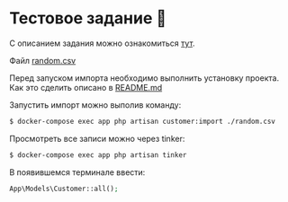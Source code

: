 # Тестовое задание 🐳

С описанием задания можно ознакомиться [тут](https://github.com/khikmatov/docker-laravel/blob/main/Migrate_data.docx).

Файл [random.csv](https://github.com/khikmatov/docker-laravel/blob/main/backend/random.csv)

Перед запуском импорта необходимо выполнить установку проекта. Как это сделить описано в [README.md](https://github.com/khikmatov/docker-laravel/blob/main/README.md)

Запустить импорт можно выполив команду:
```bash
$ docker-compose exec app php artisan customer:import ./random.csv
```

Просмотреть все записи можно через tinker:
```bash
$ docker-compose exec app php artisan tinker
```
В появившемся терминале ввести:
```php
App\Models\Customer::all();
```
